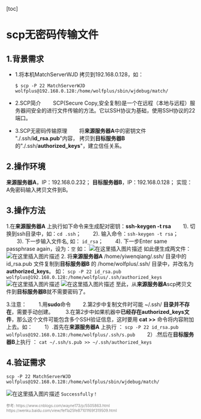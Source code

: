 [toc]

# scp无密码传输文件

## 1.背景需求

* 1.将本机MatchServerWJD 拷贝到192.168.0.128，如：

  ```shell
  $ scp -P 22 MatchServerWJD wolfplus@192.168.0.128:/home/wolfplus/sbin/wjdebug/match/
  ```

* 2.SCP简介
  　　SCP(Secure Copy,安全复制)是一个在远程（本地与远程）服务器间安全的进行文件传输的方法。它以SSH协议为基础，使用SSH协议的22端口。
* 3.SCP无密码传输原理
  　　将**来源服务器A**中的密钥文件 "./.ssh/**id_rsa.pub**"内容， 拷贝到**目标服务器B**的"./.ssh/**authorized_keys**"，建立信任关系。

## 2.操作环境
**来源服务器A**，IP：192.168.0.232；
**目标服务器B**，IP：192.168.0.128；
实现：A免密码输入拷贝文件到B。

## 3.操作方法
   1.在**来源服务器A** 上执行如下命令来生成配对密钥：**ssh-keygen -t rsa**
　　1). 切换到ssh目录中，如：`cd .ssh`；
　　2). 输入命令：`ssh-keygen -t rsa`；
　　3). 下一步输入文件名, 如： `id_rsa`；
　　4). 下一步Enter same passphrase again，设为：`空`
 如： 
![在这里插入图片描述](https://img-blog.csdn.net/20180929100603563?watermark/2/text/aHR0cHM6Ly9ibG9nLmNzZG4ubmV0L0pldnN0ZWlu/font/5a6L5L2T/fontsize/400/fill/I0JBQkFCMA==/dissolve/70)
如此便生成两文件：
       ![在这里插入图片描述](https://img-blog.csdn.net/20180929100821952?watermark/2/text/aHR0cHM6Ly9ibG9nLmNzZG4ubmV0L0pldnN0ZWlu/font/5a6L5L2T/fontsize/400/fill/I0JBQkFCMA==/dissolve/70)
   2. 将**来源服务器A** /home/yiwenqiang/.ssh/ 目录中的 id_rsa.pub 文件复制到**目标服务器B** 的 /home/wolfplus/.ssh/ 目录中，并改名为 **authorized_keys**。 如： `scp -P 22 id_rsa.pub wolfplus@192.168.0.128:/home/wolfplus/.ssh/authorized_keys`
![在这里插入图片描述](https://img-blog.csdn.net/20180929100900678?watermark/2/text/aHR0cHM6Ly9ibG9nLmNzZG4ubmV0L0pldnN0ZWlu/font/5a6L5L2T/fontsize/400/fill/I0JBQkFCMA==/dissolve/70)
![在这里插入图片描述](https://img-blog.csdn.net/2018092910091193?watermark/2/text/aHR0cHM6Ly9ibG9nLmNzZG4ubmV0L0pldnN0ZWlu/font/5a6L5L2T/fontsize/400/fill/I0JBQkFCMA==/dissolve/70)
    至此，从**来源服务器A**scp拷贝文件到**目标服务器B**就不需要密码了。

   3.注意：
　　1.用**sudo**命令
　　2.第2步中复制文件时可能 ~/.ssh/ **目录并不存在**，需要手动创建。
　　3.在第2步中如果机器中**已经存在authorized_keys文件**，那么这个文件可能包含多个SSH验证信息，这时要用 **cat >>** 命令将内容附加上去。如：
　　1）.首先在**来源服务器A** 上执行 ：
          `scp -P 22 id_rsa.pub wolfplus@192.168.0.128:/home/wolfplus/.ssh/s.pub`
　　2）.然后在**目标服务器B**上执行 ：
          `cat ~/.ssh/s.pub >> ~/.ssh/authorized_keys`
          

   ## 4.验证需求

    scp -P 22 MatchServerWJD wolfplus@192.168.0.128:/home/wolfplus/sbin/wjdebug/match/
  ![在这里插入图片描述](https://img-blog.csdn.net/20180929100936635?watermark/2/text/aHR0cHM6Ly9ibG9nLmNzZG4ubmV0L0pldnN0ZWlu/font/5a6L5L2T/fontsize/400/fill/I0JBQkFCMA==/dissolve/70)
`Successfully！`

<font color=gray size=1>
参考:
https://www.cnblogs.com/wayne173/p/5505863.html
https://wenku.baidu.com/view/fef1a25fe87101f69f319509.html
</font>